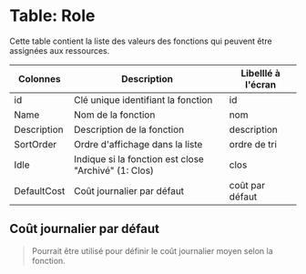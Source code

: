 # Table: Role

Cette table contient la liste des valeurs des fonctions qui peuvent être assignées aux ressources.

Colonnes|Description|Libelllé à l'écran
--------|-----------|------------------
id | Clé unique identifiant la fonction | id
Name | Nom de la fonction | nom
Description | Description de la fonction | description
SortOrder | Ordre d'affichage dans la liste | ordre de tri
Idle | Indique si la fonction est close "Archivé" (1: Clos) | clos
DefaultCost | Coût journalier par défaut | coût par défaut

## Coût journalier par défaut

> Pourrait être utilisé pour définir le coût journalier moyen selon la fonction.
